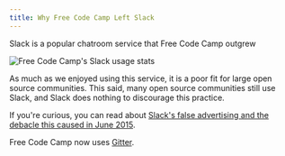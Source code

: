 ```yaml
---
title: Why Free Code Camp Left Slack
---
```

Slack is a popular chatroom service that Free Code Camp outgrew

![Free Code Camp's Slack usage stats](//discourse-user-assets.s3.amazonaws.com/original/2X/d/da98adf7a036ae5bd8410b09c64f394d014694a0.png)

As much as we enjoyed using this service, it is a poor fit for large open source communities. This said, many open source communities still use Slack, and Slack does nothing to discourage this practice.

If you're curious, you can read about [Slack's false advertising and the debacle this caused in June 2015](http://blog.freecodecamp.com/2015/06/so-yeah-we-tried-slack-and-we-deeply-regretted-it.html).

Free Code Camp now uses [Gitter](https://github.com/FreeCodeCamp/freecodecamp/wiki/Gitter).